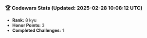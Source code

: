 ### 🏆 Codewars Stats (Updated: 2025-02-28 10:08:12 UTC)

- **Rank:** 8 kyu
- **Honor Points:** 3
- **Completed Challenges:** 1
